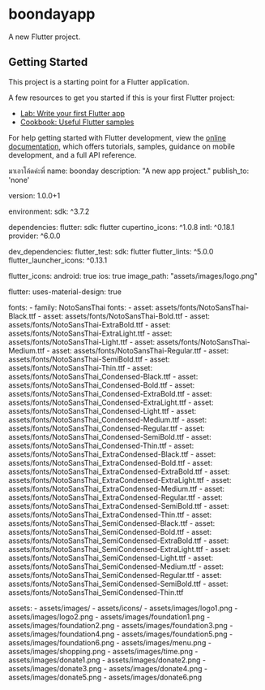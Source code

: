 # boondayapp

A new Flutter project.

## Getting Started

This project is a starting point for a Flutter application.

A few resources to get you started if this is your first Flutter project:

- [Lab: Write your first Flutter app](https://docs.flutter.dev/get-started/codelab)
- [Cookbook: Useful Flutter samples](https://docs.flutter.dev/cookbook)

For help getting started with Flutter development, view the
[online documentation](https://docs.flutter.dev/), which offers tutorials,
samples, guidance on mobile development, and a full API reference.

มาเอาโค้ดค่ะพี่
name: boonday
description: "A new app project."
publish_to: 'none'

version: 1.0.0+1

environment:
  sdk: ^3.7.2

dependencies:
  flutter:
    sdk: flutter
  cupertino_icons: ^1.0.8
  intl: ^0.18.1
  provider: ^6.0.0

dev_dependencies:
  flutter_test:
    sdk: flutter
  flutter_lints: ^5.0.0
  flutter_launcher_icons: ^0.13.1

flutter_icons:
  android: true
  ios: true
  image_path: "assets/images/logo.png"

flutter:
  uses-material-design: true

  fonts:
    - family: NotoSansThai
      fonts:
        - asset: assets/fonts/NotoSansThai-Black.ttf
        - asset: assets/fonts/NotoSansThai-Bold.ttf
        - asset: assets/fonts/NotoSansThai-ExtraBold.ttf
        - asset: assets/fonts/NotoSansThai-ExtraLight.ttf
        - asset: assets/fonts/NotoSansThai-Light.ttf
        - asset: assets/fonts/NotoSansThai-Medium.ttf
        - asset: assets/fonts/NotoSansThai-Regular.ttf
        - asset: assets/fonts/NotoSansThai-SemiBold.ttf
        - asset: assets/fonts/NotoSansThai-Thin.ttf
        - asset: assets/fonts/NotoSansThai_Condensed-Black.ttf
        - asset: assets/fonts/NotoSansThai_Condensed-Bold.ttf
        - asset: assets/fonts/NotoSansThai_Condensed-ExtraBold.ttf
        - asset: assets/fonts/NotoSansThai_Condensed-ExtraLight.ttf
        - asset: assets/fonts/NotoSansThai_Condensed-Light.ttf
        - asset: assets/fonts/NotoSansThai_Condensed-Medium.ttf
        - asset: assets/fonts/NotoSansThai_Condensed-Regular.ttf
        - asset: assets/fonts/NotoSansThai_Condensed-SemiBold.ttf
        - asset: assets/fonts/NotoSansThai_Condensed-Thin.ttf
        - asset: assets/fonts/NotoSansThai_ExtraCondensed-Black.ttf
        - asset: assets/fonts/NotoSansThai_ExtraCondensed-Bold.ttf
        - asset: assets/fonts/NotoSansThai_ExtraCondensed-ExtraBold.ttf
        - asset: assets/fonts/NotoSansThai_ExtraCondensed-ExtraLight.ttf
        - asset: assets/fonts/NotoSansThai_ExtraCondensed-Medium.ttf
        - asset: assets/fonts/NotoSansThai_ExtraCondensed-Regular.ttf
        - asset: assets/fonts/NotoSansThai_ExtraCondensed-SemiBold.ttf
        - asset: assets/fonts/NotoSansThai_ExtraCondensed-Thin.ttf
        - asset: assets/fonts/NotoSansThai_SemiCondensed-Black.ttf
        - asset: assets/fonts/NotoSansThai_SemiCondensed-Bold.ttf
        - asset: assets/fonts/NotoSansThai_SemiCondensed-ExtraBold.ttf
        - asset: assets/fonts/NotoSansThai_SemiCondensed-ExtraLight.ttf
        - asset: assets/fonts/NotoSansThai_SemiCondensed-Light.ttf
        - asset: assets/fonts/NotoSansThai_SemiCondensed-Medium.ttf
        - asset: assets/fonts/NotoSansThai_SemiCondensed-Regular.ttf
        - asset: assets/fonts/NotoSansThai_SemiCondensed-SemiBold.ttf
        - asset: assets/fonts/NotoSansThai_SemiCondensed-Thin.ttf

  assets:
    - assets/images/
    - assets/icons/
    - assets/images/logo1.png
    - assets/images/logo2.png
    - assets/images/foundation1.png
    - assets/images/foundation2.png
    - assets/images/foundation3.png
    - assets/images/foundation4.png
    - assets/images/foundation5.png
    - assets/images/foundation6.png
    - assets/images/menu.png
    - assets/images/shopping.png
    - assets/images/time.png
    - assets/images/donate1.png
    - assets/images/donate2.png
    - assets/images/donate3.png
    - assets/images/donate4.png
    - assets/images/donate5.png
    - assets/images/donate6.png
